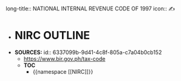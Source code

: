 long-title:: NATIONAL INTERNAL REVENUE CODE OF 1997
icon:: ✍️

- # NIRC OUTLINE
- **SOURCES:**
  id:: 6337099b-9d41-4c8f-805a-c7a04b0cb152
	- https://www.bir.gov.ph/tax-code
	- **TOC**
		- {{namespace [[NIRC]]}}